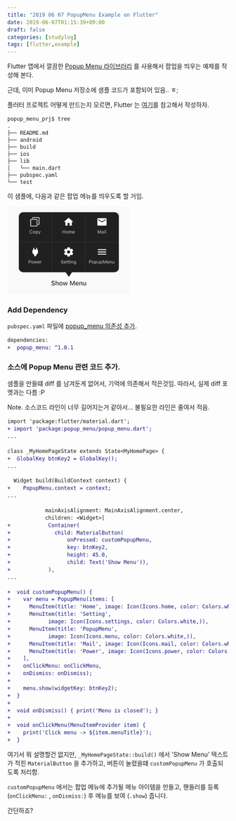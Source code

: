 ```yaml
---
title: "2019 06 07 PopupMenu Example on Flutter"
date: 2019-06-07T01:15:39+09:00
draft: false
categories: [studylog]
tags: [flutter,example]
---
```


Flutter 앱에서 깔끔한 [Popup Menu 라이브러리](https://github.com/chinabrant/popup_menu) 를 사용해서 팝업을 띄우는 예제를 작성해 본다.

근데, 이미 Popup Menu 저장소에 샘플 코드가 포함되어 있음.. ㅎ;

<!--more-->

플러터 프로젝트 어떻게 만드는지 모르면, Flutter 는 [여기](https://flutter.dev/docs/get-started/test-drive#create-app)를 참고해서 작성하자.

``` shell
popup_menu_prj$ tree
.
├── README.md
├── android
├── build
├── ios
├── lib
│   └── main.dart
├── pubspec.yaml
└── test
```

이 샘플에, 다음과 같은 팝업 메뉴를 띄우도록 할 거임.

<img class="special-img-class" src="/posts/resources/_gen/images/588e3baa-cb10-4eea-809f-1a634b5f0ae5.png" alt="Popup Menu" style="height:200px"/>


### Add Dependency

`pubspec.yaml` 파일에 [popup_menu 의존성 추가](https://pub.dev/packages/popup_menu#-installing-tab-).

```diff
dependencies:
+  popup_menu: ^1.0.1
```

### 소스에 Popup Menu 관련 코드 추가.
샘플을 만들떄 diff 를 남겨둔게 없어서, 기억에 의존해서 적은것임.
따라서, 실제 diff 포멧과는 다름 :P

Note. 소스코드 라인이 너무 길어지는거 같아서... 불필요한 라인은 줄여서 적음.

```diff
import 'package:flutter/material.dart';
+ import 'package:popup_menu/popup_menu.dart';
...

class _MyHomePageState extends State<MyHomePage> {
+  GlobalKey btnKey2 = GlobalKey();
...

  Widget build(BuildContext context) {
+    PopupMenu.context = context;
...

            mainAxisAlignment: MainAxisAlignment.center,
            children: <Widget>[
+            Container(
+              child: MaterialButton(
+                  onPressed: customPopupMenu,
+                  key: btnKey2,
+                  height: 45.0,
+                  child: Text('Show Menu')),
+            ),
...

+  void customPopupMenu() {
+    var menu = PopupMenu(items: [
+      MenuItem(title: 'Home', image: Icon(Icons.home, color: Colors.white,)),
+      MenuItem(title: 'Setting',
+            image: Icon(Icons.settings, color: Colors.white,)),
+      MenuItem(title: 'PopupMenu',
+            image: Icon(Icons.menu, color: Colors.white,)),
+      MenuItem(title: 'Mail', image: Icon(Icons.mail, color: Colors.white,)),
+      MenuItem(title: 'Power', image: Icon(Icons.power, color: Colors.white,)),
+    ],
+    onClickMenu: onClickMenu,
+    onDismiss: onDismiss);
+
+    menu.show(widgetKey: btnKey2);
+  }
+
+  void onDismiss() { print('Menu is closed'); }
+
+  void onClickMenu(MenuItemProvider item) {
+    print('Click menu -> ${item.menuTitle}');
+  }
```

여기서 뭐 설명할건 없지만, `_MyHomePageState::build()` 에서 'Show Menu' 텍스트가 적힌 `MaterialButton` 을 추가하고, 버튼이 눌렸을떄 `customPopupMenu` 가 호출되도록 처리함.

`customPopupMenu` 에서는 팝업 메뉴에 추가될 메뉴 아이템을 만들고, 핸들러를 등록 (`onClickMenu:` , `onDismiss:`) 후 메뉴를 보여 (`.show`) 줍니다.

간단하죠?
